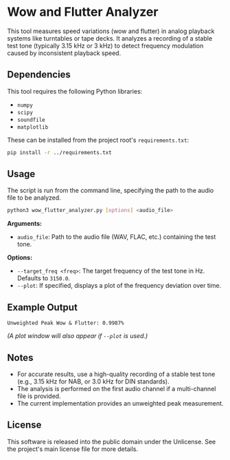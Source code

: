 # Wow and Flutter Analyzer

This tool measures speed variations (wow and flutter) in analog playback systems like turntables or tape decks. It analyzes a recording of a stable test tone (typically 3.15 kHz or 3 kHz) to detect frequency modulation caused by inconsistent playback speed.

## Dependencies

This tool requires the following Python libraries:

- `numpy`
- `scipy`
- `soundfile`
- `matplotlib`

These can be installed from the project root's `requirements.txt`:

```bash
pip install -r ../requirements.txt
```

## Usage

The script is run from the command line, specifying the path to the audio file to be analyzed.

```bash
python3 wow_flutter_analyzer.py [options] <audio_file>
```

**Arguments:**

- `audio_file`: Path to the audio file (WAV, FLAC, etc.) containing the test tone.

**Options:**

- `--target_freq <freq>`: The target frequency of the test tone in Hz. Defaults to `3150.0`.
- `--plot`: If specified, displays a plot of the frequency deviation over time.

## Example Output

```
Unweighted Peak Wow & Flutter: 0.9987%
```

*(A plot window will also appear if `--plot` is used.)*

## Notes

- For accurate results, use a high-quality recording of a stable test tone (e.g., 3.15 kHz for NAB, or 3.0 kHz for DIN standards).
- The analysis is performed on the first audio channel if a multi-channel file is provided.
- The current implementation provides an unweighted peak measurement.

## License

This software is released into the public domain under the Unlicense. See the project's main license file for more details.